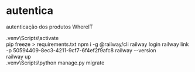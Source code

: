 # autentica
autenticação dos produtos WhereIT

.venv\Scripts\activate   
pip freeze > requirements.txt
npm i -g @railway/cli
railway login
railway link -p 50594409-8ec3-4211-9cf7-6f4ef2f9afc8
railway --version       
railway up       
.venv\Scripts\python manage.py migrate 